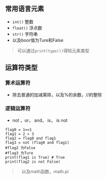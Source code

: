 ## 常用语言元素
- ```int()``` 整数
- ```float()``` 浮点数
- ```str()``` 字符串
- 以及boor值为Ture和False
> 可以通过```print(type())```得知元素类型
## 运算符类型
### 算术运算符
- 除去普通的加减乘除，以及%的余数，//的整除
### 逻辑运算符
- not ，or， and，  is，  is not
``` 
flag0 = 1==1
flag1 = 2 > 3
flag2 = flag0 and flag1
flag3 = not (flag0 and flag1)
#flag2 为False
#flag3 为Ture
print(flag1 is True) # True
print(flag2 is not False)
```
>　以及math函数，math.pi
